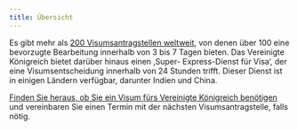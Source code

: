 ```yaml
---
title: Übersicht
---
```


Es gibt mehr als [200 Visumsantragstellen weltweit](https://www.gov.uk/find-a-visa-application-centre), von denen über 100 eine bevorzugte Bearbeitung innerhalb von 3 bis 7 Tagen bieten. Das Vereinigte Königreich bietet darüber hinaus einen ‚Super- Express-Dienst für Visa‘, der eine Visumsentscheidung innerhalb von 24 Stunden trifft. Dieser Dienst ist in einigen Ländern verfügbar, darunter Indien und China.
  
[Finden Sie heraus, ob Sie ein Visum fürs Vereinigte Königreich benötigen](https://www.gov.uk/check-uk-visa) und vereinbaren Sie einen Termin mit der nächsten Visumsantragstelle, falls nötig.
